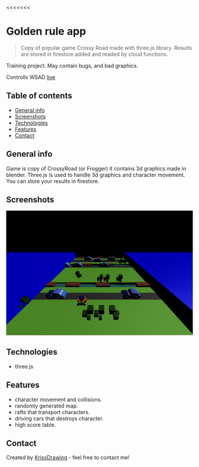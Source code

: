 <<<<<<<

# Golden rule app

> Copy of popular game Crossy Road made with three.js library. Results are stored in firestore added and readed by cloud functions.

Training project. May contain bugs, and bad graphics.

Controlls WSAD [live](https://crossyroadwannabe.web.app/)

## Table of contents

- [General info](#general-info)
- [Screenshots](#screenshots)
- [Technologies](#technologies)
- [Features](#features)
- [Contact](#contact)

## General info

Game is copy of CrossyRoad (or Frogger) it contains 3d graphics made in blender. Three.js is used to handle 3d graphics and character movement. You can store your results in firestore.

## Screenshots

![main page](./img/crossyRoad.png)

## Technologies

- three.js

## Features

- character movement and collisions.
- randomly generated map.
- rafts that transport characters.
- driving cars that destroys character.
- high score table.

## Contact

Created by [KrissDrawing](https://krissdrawing.pl/) - feel free to contact me!
